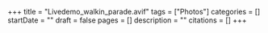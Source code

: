 +++
title = "Livedemo_walkin_parade.avif"
tags = ["Photos"]
categories = []
startDate = ""
draft = false
pages = []
description = ""
citations = []
+++
